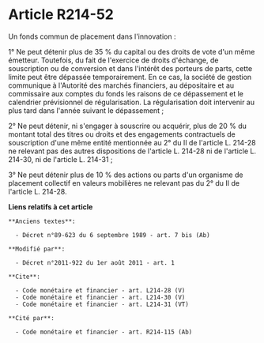 # Article R214-52

Un fonds commun de placement dans l'innovation : 

1° Ne peut détenir plus de 35 % du capital ou des droits de vote d'un même émetteur. Toutefois, du fait de l'exercice de
droits d'échange, de souscription ou de conversion et dans l'intérêt des porteurs de parts, cette limite peut être dépassée
temporairement. En ce cas, la société de gestion communique à l'Autorité des marchés financiers, au dépositaire et au
commissaire aux comptes du fonds les raisons de ce dépassement et le calendrier prévisionnel de régularisation. La
régularisation doit intervenir au plus tard dans l'année suivant le dépassement ; 

2° Ne peut détenir, ni s'engager à souscrire ou acquérir, plus de 20 % du montant total des titres ou droits et des
engagements contractuels de souscription d'une même entité mentionnée au 2° du II de l'article L. 214-28 ne relevant pas des
autres dispositions de l'article L. 214-28 ni de l'article L. 214-30, ni de l'article L. 214-31 ; 

3° Ne peut détenir plus de 10 % des actions ou parts d'un organisme de placement collectif en valeurs mobilières ne relevant
pas du 2° du II de l'article L. 214-28.

**Liens relatifs à cet article**

	**Anciens textes**:

	  - Décret n°89-623 du 6 septembre 1989 - art. 7 bis (Ab)

	**Modifié par**:

	  - Décret n°2011-922 du 1er août 2011 - art. 1

	**Cite**:

	  - Code monétaire et financier - art. L214-28 (V)
	  - Code monétaire et financier - art. L214-30 (V)
	  - Code monétaire et financier - art. L214-31 (VT)

	**Cité par**:

	  - Code monétaire et financier - art. R214-115 (Ab)

